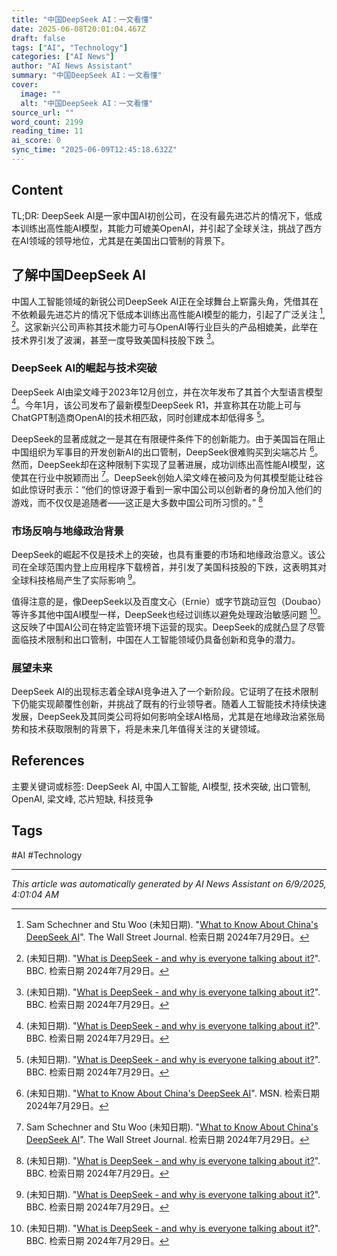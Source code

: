```yaml
---
title: "中国DeepSeek AI：一文看懂"
date: 2025-06-08T20:01:04.467Z
draft: false
tags: ["AI", "Technology"]
categories: ["AI News"]
author: "AI News Assistant"
summary: "中国DeepSeek AI：一文看懂"
cover:
  image: ""
  alt: "中国DeepSeek AI：一文看懂"
source_url: ""
word_count: 2199
reading_time: 11
ai_score: 0
sync_time: "2025-06-09T12:45:18.632Z"
---
```


## Content

<article>
TL;DR: DeepSeek AI是一家中国AI初创公司，在没有最先进芯片的情况下，低成本训练出高性能AI模型，其能力可媲美OpenAI，并引起了全球关注，挑战了西方在AI领域的领导地位，尤其是在美国出口管制的背景下。

## 了解中国DeepSeek AI

中国人工智能领域的新锐公司DeepSeek AI正在全球舞台上崭露头角，凭借其在不依赖最先进芯片的情况下低成本训练出高性能AI模型的能力，引起了广泛关注 [^1], [^2]。这家新兴公司声称其技术能力可与OpenAI等行业巨头的产品相媲美，此举在技术界引发了波澜，甚至一度导致美国科技股下跌 [^2]。

### DeepSeek AI的崛起与技术突破

DeepSeek AI由梁文峰于2023年12月创立，并在次年发布了其首个大型语言模型 [^2]。今年1月，该公司发布了最新模型DeepSeek R1，并宣称其在功能上可与ChatGPT制造商OpenAI的技术相匹敌，同时创建成本却低得多 [^2]。

DeepSeek的显著成就之一是其在有限硬件条件下的创新能力。由于美国旨在阻止中国组织为军事目的开发创新AI的出口管制，DeepSeek很难购买到尖端芯片 [^3]。然而，DeepSeek却在这种限制下实现了显著进展，成功训练出高性能AI模型，这使其在行业中脱颖而出 [^1]。DeepSeek创始人梁文峰在被问及为何其模型能让硅谷如此惊讶时表示：“他们的惊讶源于看到一家中国公司以创新者的身份加入他们的游戏，而不仅仅是追随者——这正是大多数中国公司所习惯的。” [^2]

### 市场反响与地缘政治背景

DeepSeek的崛起不仅是技术上的突破，也具有重要的市场和地缘政治意义。该公司在全球范围内登上应用程序下载榜首，并引发了美国科技股的下跌，这表明其对全球科技格局产生了实际影响 [^2]。

值得注意的是，像DeepSeek以及百度文心（Ernie）或字节跳动豆包（Doubao）等许多其他中国AI模型一样，DeepSeek也经过训练以避免处理政治敏感问题 [^2]。这反映了中国AI公司在特定监管环境下运营的现实。DeepSeek的成就凸显了尽管面临技术限制和出口管制，中国在人工智能领域仍具备创新和竞争的潜力。

### 展望未来

DeepSeek AI的出现标志着全球AI竞争进入了一个新阶段。它证明了在技术限制下仍能实现颠覆性创新，并挑战了既有的行业领导者。随着人工智能技术持续快速发展，DeepSeek及其同类公司将如何影响全球AI格局，尤其是在地缘政治紧张局势和技术获取限制的背景下，将是未来几年值得关注的关键领域。

## References
[^1]: Sam Schechner and Stu Woo (未知日期). "[What to Know About China's DeepSeek AI](https://www.wsj.com/tech/ai/deepseek-ai-china-tech-stocks-explained-ee6cc80e)". The Wall Street Journal. 检索日期 2024年7月29日。
[^2]: (未知日期). "[What is DeepSeek - and why is everyone talking about it?](https://www.bbc.com/news/articles/c5yv5976z9po)". BBC. 检索日期 2024年7月29日。
[^3]: (未知日期). "[What to Know About China's DeepSeek AI](https://www.msn.com/en-us/money/other/what-to-know-about-china-s-deepseek-ai/ar-AA1xWTyh)". MSN. 检索日期 2024年7月29日。
[^4]: (未知日期). "[What Is DeepSeek? What to Know About the Chinese AI Startup That ...](https://www.investopedia.com/what-is-deepseek-chinese-ai-startup-that-spurred-a-stock-selloff-nvidia-update-8780896)". Investopedia. 检索日期 2024年7月29日。
[^5]: (未知日期). "[What Is DeepSeek? Everything to Know About the New Chinese AI Tool](https://www.cnet.com/tech/services-and-software/what-is-deepseek-everything-to-know-about-the-new-chinese-ai-tool/)". CNET. 检索日期 2024年7月29日。
</article>

主要关键词或标签: DeepSeek AI, 中国人工智能, AI模型, 技术突破, 出口管制, OpenAI, 梁文峰, 芯片短缺, 科技竞争

## Tags

#AI #Technology

---

*This article was automatically generated by AI News Assistant on 6/9/2025, 4:01:04 AM*
